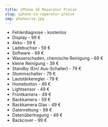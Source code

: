 ```yaml
---
title: iPhone SE Reparatur Preise
slug: iphone-se-reparatur-preise
img: phones/se.jpg
---
```


- Fehlerdiagnose - kostenlos
- Display - 99 €
- Akku - 59 €
- Ladebuchse - 59 €
- Software - 69 €
- Wasserschaden, chemische Reinigung - 69 €
- kleine Reinigung - 39 €
- Standby (Ein/ Aus-Schalter) - 79 €
- Stummschalter - 79 €
- Lautstärkeregler - 79 €
- Homebutton - 49 €
- Lightsensor - 49 €
- Frontkamera - 49 €
- Backkamera - 59 €
- Backkamera Glas - 49 €
- Datenrettung - 99 €
- Datenübertragung - 49 €
- Backcover - 99 €
